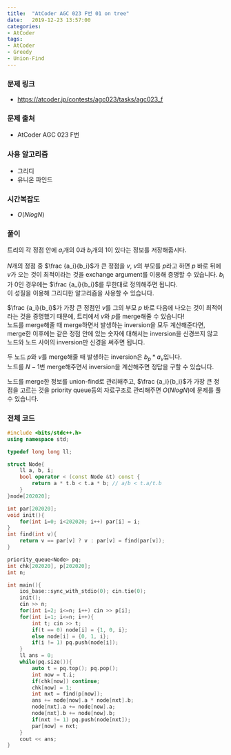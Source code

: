 ```yaml
---
title:  "AtCoder AGC 023 F번 01 on tree"
date:   2019-12-23 13:57:00
categories:
- AtCoder
tags:
- AtCoder
- Greedy
- Union-Find
---
```


### 문제 링크
* https://atcoder.jp/contests/agc023/tasks/agc023_f

### 문제 출처
* AtCoder AGC 023 F번

### 사용 알고리즘
* 그리디
* 유니온 파인드

### 시간복잡도
* $O(N log N)$

### 풀이
트리의 각 정점 안에 $a_i$개의 0과 $b_i$개의 1이 있다는 정보를 저장해줍시다.<br>

$N$개의 정점 중 $\frac {a_i}{b_i}$가 큰 정점을 $v$, $v$의 부모를 $p$라고 하면 $p$ 바로 뒤에 $v$가 오는 것이 최적이라는 것을 exchange argument를 이용해 증명할 수 있습니다. $b_i$가 0인 경우에는 $\frac {a_i}{b_i}$를 무한대로 정의해주면 됩니다.<br>
이 성질을 이용해 그리디한 알고리즘을 사용할 수 있습니다.

$\frac {a_i}{b_i}$가 가장 큰 정점인 $v$를 그의 부모 $p$ 바로 다음에 나오는 것이 최적이라는 것을 증명했기 때문에, 트리에서 $v$와 $p$를 merge해줄 수 있습니다!<br>
노드를 merge해줄 때 merge하면서 발생하는 inversion을 모두 계산해준다면, merge한 이후에는 같은 정점 안에 있는 숫자에 대해서는 inversion을 신경쓰지 않고 노드와 노드 사이의 inversion만 신경을 써주면 됩니다.

두 노드 $p$와 $v$를 merge해줄 때 발생하는 inversion은 $b_p * a_v$입니다.<br>
노드를 $N-1$번 merge해주면서 inversion을 계산해주면 정답을 구할 수 있습니다.

노드를 merge한 정보를 union-find로 관리해주고, $\frac {a_i}{b_i}$가 가장 큰 정점을 고르는 것을 priority queue등의 자료구조로 관리해주면 $O(N log N)$에 문제를 풀 수 있습니다.

### 전체 코드
```cpp
#include <bits/stdc++.h>
using namespace std;

typedef long long ll;

struct Node{
	ll a, b, i;
	bool operator < (const Node &t) const {
		return a * t.b < t.a * b; // a/b < t.a/t.b
	}
}node[202020];

int par[202020];
void init(){
	for(int i=0; i<202020; i++) par[i] = i;
}
int find(int v){
	return v == par[v] ? v : par[v] = find(par[v]);
}

priority_queue<Node> pq;
int chk[202020], p[202020];
int n;

int main(){
	ios_base::sync_with_stdio(0); cin.tie(0);
	init();
	cin >> n;
	for(int i=2; i<=n; i++) cin >> p[i];
	for(int i=1; i<=n; i++){
		int t; cin >> t;
		if(t == 0) node[i] = {1, 0, i};
		else node[i] = {0, 1, i};
		if(i != 1) pq.push(node[i]);
	}
	ll ans = 0;
	while(pq.size()){
		auto t = pq.top(); pq.pop();
		int now = t.i;
		if(chk[now]) continue;
		chk[now] = 1;
		int nxt = find(p[now]);
		ans += node[now].a * node[nxt].b;
		node[nxt].a += node[now].a;
		node[nxt].b += node[now].b;
		if(nxt != 1) pq.push(node[nxt]);
		par[now] = nxt;
	}
	cout << ans;
}
```
